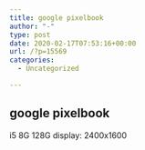 ```yaml
---
title: google pixelbook
author: "-"
type: post
date: 2020-02-17T07:53:16+00:00
url: /?p=15569
categories:
  - Uncategorized

---
```

## google pixelbook
i5
8G
128G
display: 2400x1600